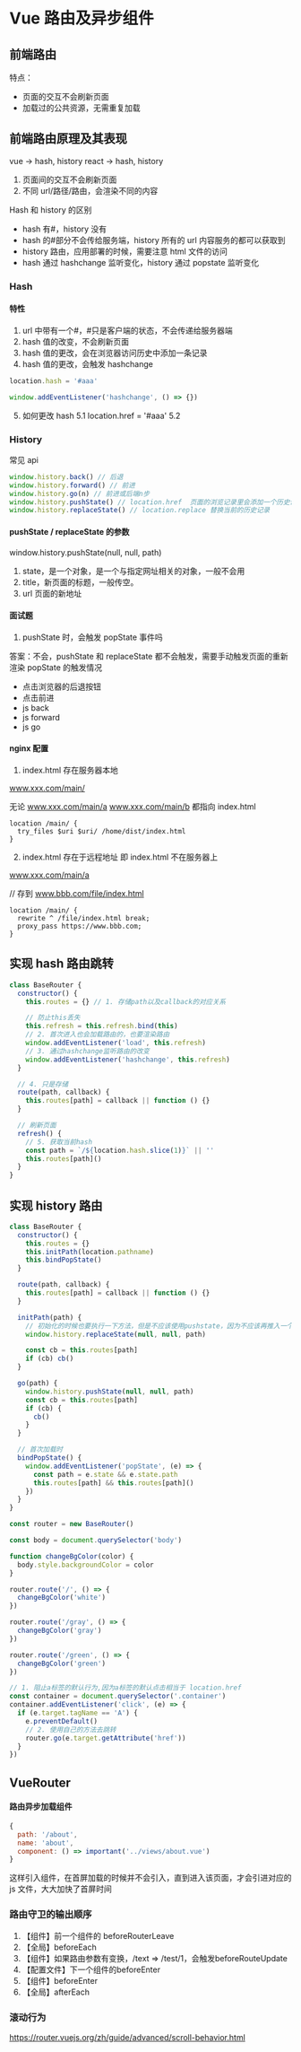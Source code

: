 # Vue 路由及异步组件

## 前端路由

特点：

- 页面的交互不会刷新页面
- 加载过的公共资源，无需重复加载

## 前端路由原理及其表现

vue -> hash, history
react -> hash, history

1. 页面间的交互不会刷新页面
2. 不同 url/路径/路由，会渲染不同的内容

Hash 和 history 的区别

- hash 有#，history 没有
- hash 的#部分不会传给服务端，history 所有的 url 内容服务的都可以获取到
- history 路由，应用部署的时候，需要注意 html 文件的访问
- hash 通过 hashchange 监听变化，history 通过 popstate 监听变化

### Hash

#### 特性

1. url 中带有一个#，#只是客户端的状态，不会传递给服务器端
2. hash 值的改变，不会刷新页面
3. hash 值的更改，会在浏览器访问历史中添加一条记录
4. hash 值的更改，会触发 hashchange

```js
location.hash = '#aaa'

window.addEventListener('hashchange', () => {})
```

5. 如何更改 hash
   5.1 location.href = '#aaa'
   5.2 <a href="#user"></a>

### History

常见 api

```js
window.history.back() // 后退
window.history.forward() // 前进
window.history.go(n) // 前进或后端n步
window.history.pushState() // location.href  页面的浏览记录里会添加一个历史记录
window.history.replaceState() // location.replace 替换当前的历史记录
```

#### pushState / replaceState 的参数

window.history.pushState(null, null, path)

1. state，是一个对象，是一个与指定网址相关的对象，一般不会用
2. title，新页面的标题，一般传空。
3. url 页面的新地址

#### 面试题

1. pushState 时，会触发 popState 事件吗

答案：不会，pushState 和 replaceState 都不会触发，需要手动触发页面的重新渲染
popState 的触发情况

- 点击浏览器的后退按钮
- 点击前进
- js back
- js forward
- js go

#### nginx 配置

1. index.html 存在服务器本地

www.xxx.com/main/

无论
www.xxx.com/main/a
www.xxx.com/main/b
都指向 index.html

```nginx
location /main/ {
  try_files $uri $uri/ /home/dist/index.html
}
```

2. index.html 存在于远程地址 即 index.html 不在服务器上

www.xxx.com/main/a

// 存到
www.bbb.com/file/index.html

```nginx
location /main/ {
  rewrite ^ /file/index.html break;
  proxy_pass https://www.bbb.com;
}
```

## 实现 hash 路由跳转

```js
class BaseRouter {
  constructor() {
    this.routes = {} // 1. 存储path以及callback的对应关系

    // 防止this丢失
    this.refresh = this.refresh.bind(this)
    // 2. 首次进入也会加载路由的，也要渲染路由
    window.addEventListener('load', this.refresh)
    // 3. 通过hashchange监听路由的改变
    window.addEventListener('hashchange', this.refresh)
  }

  // 4. 只是存储
  route(path, callback) {
    this.routes[path] = callback || function () {}
  }

  // 刷新页面
  refresh() {
    // 5. 获取当前hash
    const path = `/${location.hash.slice(1)}` || ''
    this.routes[path]()
  }
}
```

## 实现 history 路由

```js
class BaseRouter {
  constructor() {
    this.routes = {}
    this.initPath(location.pathname)
    this.bindPopState()
  }

  route(path, callback) {
    this.routes[path] = callback || function () {}
  }

  initPath(path) {
    // 初始化的时候也要执行一下方法，但是不应该使用pushstate，因为不应该再推入一个
    window.history.replaceState(null, null, path)

    const cb = this.routes[path]
    if (cb) cb()
  }

  go(path) {
    window.history.pushState(null, null, path)
    const cb = this.routes[path]
    if (cb) {
      cb()
    }
  }

  // 首次加载时
  bindPopState() {
    window.addEventListener('popState', (e) => {
      const path = e.state && e.state.path
      this.routes[path] && this.routes[path]()
    })
  }
}

const router = new BaseRouter()

const body = document.querySelector('body')

function changeBgColor(color) {
  body.style.backgroundColor = color
}

router.route('/', () => {
  changeBgColor('white')
})

router.route('/gray', () => {
  changeBgColor('gray')
})

router.route('/green', () => {
  changeBgColor('green')
})

// 1. 阻止a标签的默认行为,因为a标签的默认点击相当于 location.href
const container = document.querySelector('.container')
container.addEventListener('click', (e) => {
  if (e.target.tagName == 'A') {
    e.preventDefault()
    // 2. 使用自己的方法去跳转
    router.go(e.target.getAttribute('href'))
  }
})
```

## VueRouter

#### 路由异步加载组件

```js
{
  path: '/about',
  name: 'about',
  component: () => important('../views/about.vue')
}
```

这样引入组件，在首屏加载的时候并不会引入，直到进入该页面，才会引进对应的 js 文件，大大加快了首屏时间

### 路由守卫的输出顺序

1. 【组件】前一个组件的 beforeRouterLeave
2. 【全局】beforeEach
3. 【组件】如果路由参数有变换，/text => /test/1，会触发beforeRouteUpdate
4. 【配置文件】下一个组件的beforeEnter
5. 【组件】beforeEnter
6. 【全局】afterEach

### 滚动行为

https://router.vuejs.org/zh/guide/advanced/scroll-behavior.html
